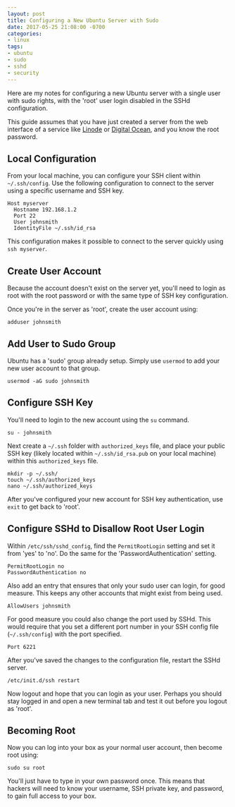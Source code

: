 ```yaml
---
layout: post
title: Configuring a New Ubuntu Server with Sudo
date: 2017-05-25 21:08:00 -0700
categories:
- linux
tags:
- ubuntu
- sudo
- sshd
- security
---
```


Here are my notes for configuring a new Ubuntu server with a single user with
sudo rights, with the 'root' user login disabled in the SSHd configuration.

This guide assumes that you have just created a server from the web interface of
a service like [Linode] or [Digital Ocean], and you know the root password.

[Linode]: http://www.linode.com
[Digital Ocean]: http://www.digitalocean.com

## Local Configuration

From your local machine, you can configure your SSH client within
`~/.ssh/config`. Use the following configuration to connect to the server using
a specific username and SSH key.

```SSH Config
Host myserver
  Hostname 192.168.1.2
  Port 22
  User johnsmith
  IdentityFile ~/.ssh/id_rsa
```

This configuration makes it possible to connect to the server quickly using
`ssh myserver`.

## Create User Account

Because the account doesn't exist on the server yet, you'll need to login as
root with the root password or with the same type of SSH key configuration.

Once you're in the server as 'root', create the user account using:

``` shell
adduser johnsmith
```

## Add User to Sudo Group

Ubuntu has a 'sudo' group already setup. Simply use `usermod` to add your new
user account to that group.

``` shell
usermod -aG sudo johnsmith
```

## Configure SSH Key

You'll need to login to the new account using the `su` command.

``` shell
su - johnsmith
```

Next create a `~/.ssh` folder with `authorized_keys` file, and place your public
SSH key (likely located within `~/.ssh/id_rsa.pub` on your local machine) within
this `authorized_keys` file.

``` shell
mkdir -p ~/.ssh/
touch ~/.ssh/authorized_keys
nano ~/.ssh/authorized_keys
```

After you've configured your new account for SSH key authentication, use `exit`
to get back to 'root'.

## Configure SSHd to Disallow Root User Login

Within `/etc/ssh/sshd_config`, find the `PermitRootLogin` setting and set it
from 'yes' to 'no'. Do the same for the 'PasswordAuthentication' setting.

```ssh config
PermitRootLogin no
PasswordAuthentication no
```

Also add an entry that ensures that only your sudo user can login, for good
measure. This keeps any other accounts that might exist from being used.

```shell
AllowUsers johnsmith
```

For good measure you could also change the port used by SSHd. This would require
that you set a different port number in your SSH config file (`~/.ssh/config`)
with the port specified.

```shell
Port 6221
```

After you've saved the changes to the configuration file, restart the SSHd server.

```shell
/etc/init.d/ssh restart
```

Now logout and hope that you can login as your user. Perhaps you should stay
logged in and open a new terminal tab and test it out before you logout as
'root'.

## Becoming Root

Now you can log into your box as your normal user account, then become root
using:

```shell
sudo su root
```

You'll just have to type in your own password once. This means that hackers will
need to know your username, SSH private key, and password, to gain full access
to your box.
